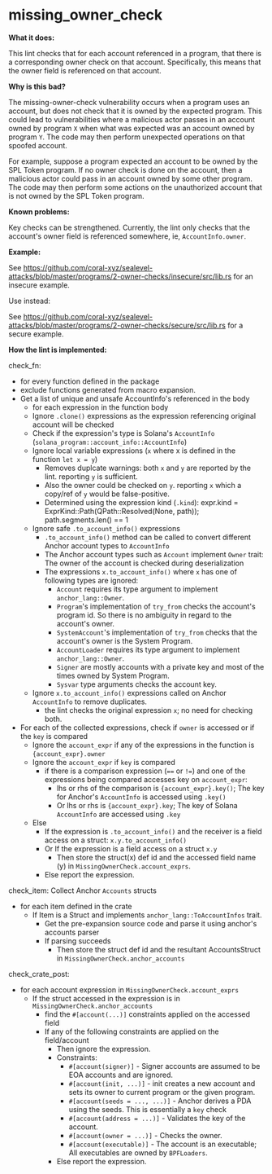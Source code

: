 # missing_owner_check

**What it does:**

This lint checks that for each account referenced in a program, that there is a
corresponding owner check on that account. Specifically, this means that the owner
field is referenced on that account.

**Why is this bad?**

The missing-owner-check vulnerability occurs when a program uses an account, but does
not check that it is owned by the expected program. This could lead to vulnerabilities
where a malicious actor passes in an account owned by program `X` when what was expected
was an account owned by program `Y`. The code may then perform unexpected operations
on that spoofed account.

For example, suppose a program expected an account to be owned by the SPL Token program.
If no owner check is done on the account, then a malicious actor could pass in an
account owned by some other program. The code may then perform some actions on the
unauthorized account that is not owned by the SPL Token program.

**Known problems:**

Key checks can be strengthened. Currently, the lint only checks that the account's owner
field is referenced somewhere, ie, `AccountInfo.owner`.

**Example:**

See https://github.com/coral-xyz/sealevel-attacks/blob/master/programs/2-owner-checks/insecure/src/lib.rs
for an insecure example.

Use instead:

See https://github.com/coral-xyz/sealevel-attacks/blob/master/programs/2-owner-checks/secure/src/lib.rs
for a secure example.

**How the lint is implemented:**

check_fn:

- for every function defined in the package
- exclude functions generated from macro expansion.
- Get a list of unique and unsafe AccountInfo's referenced in the body
  - for each expression in the function body
  - Ignore `.clone()` expressions as the expression referencing original account will be checked
  - Check if the expression's type is Solana's `AccountInfo` (`solana_program::account_info::AccountInfo`)
  - Ignore local variable expressions (`x` where x is defined in the function `let x = y`)
    - Removes duplcate warnings: both `x` and `y` are reported by the lint. reporting `y` is sufficient.
    - Also the owner could be checked on `y`. reporting `x` which a copy/ref of `y` would be false-positive.
    - Determined using the expression kind (`.kind`): expr.kind = ExprKind::Path(QPath::Resolved(None, path)); path.segments.len() == 1
  - Ignore safe `.to_account_info()` expressions
    - `.to_account_info()` method can be called to convert different Anchor account types to `AccountInfo`
    - The Anchor account types such as `Account` implement `Owner` trait: The owner of the account is checked during deserialization
    - The expressions `x.to_account_info()` where `x` has one of following types are ignored:
      - `Account` requires its type argument to implement `anchor_lang::Owner`.
      - `Program`'s implementation of `try_from` checks the account's program id. So there is
        no ambiguity in regard to the account's owner.
      - `SystemAccount`'s implementation of `try_from` checks that the account's owner is the System Program.
      - `AccountLoader` requires its type argument to implement `anchor_lang::Owner`.
      - `Signer` are mostly accounts with a private key and most of the times owned by System Program.
      - `Sysvar` type arguments checks the account key.
  - Ignore `x.to_account_info()` expressions called on Anchor `AccountInfo` to remove duplicates.
    - the lint checks the original expression `x`; no need for checking both.
- For each of the collected expressions, check if `owner` is accessed or if the `key` is compared
  - Ignore the `account_expr` if any of the expressions in the function is `{account_expr}.owner`
  - Ignore the `account_expr` if `key` is compared
    - if there is a comparison expression (`==` or `!=`) and one of the expressions being compared accesses key on `account_expr`:
      - lhs or rhs of the comparison is `{account_expr}.key()`; The key for Anchor's `AccountInfo` is accessed using `.key()`
      - Or lhs or rhs is `{account_expr}.key`; The key of Solana `AccountInfo` are accessed using `.key`
  - Else
    - If the expression is `.to_account_info()` and the receiver is a field access on a struct: `x.y.to_account_info()`
    - Or If the expression is a field access on a struct `x.y`
      - Then store the struct(x) def id and the accessed field name (y) in `MissingOwnerCheck.account_exprs`.
    - Else report the expression.

check_item: Collect Anchor `Accounts` structs

- for each item defined in the crate
  - If Item is a Struct and implements `anchor_lang::ToAccountInfos` trait.
    - Get the pre-expansion source code and parse it using anchor's accounts parser
    - If parsing succeeds
      - Then store the struct def id and the resultant AccountsStruct in `MissingOwnerCheck.anchor_accounts`

check_crate_post:

- for each account expression in `MissingOwnerCheck.account_exprs`
  - If the struct accessed in the expression is in `MissingOwnerCheck.anchor_accounts`
    - find the `#[account(...)]` constraints applied on the accessed field
    - If any of the following constraints are applied on the field/account
      - Then ignore the expression.
      - Constraints:
        - `#[account(signer)]` - Signer accounts are assumed to be EOA accounts and are ignored.
        - `#[account(init, ...)]` - init creates a new account and sets its owner to current program or the given program.
        - `#[account(seeds = ..., ...)]` - Anchor derives a PDA using the seeds. This is essentially a `key` check
        - `#[account(address = ...)]` - Validates the key of the account.
        - `#[account(owner = ...)]` - Checks the owner.
        - `#[account(executable)]` - The account is an executable; All executables are owned by `BPFLoaders`.
      - Else report the expression.

